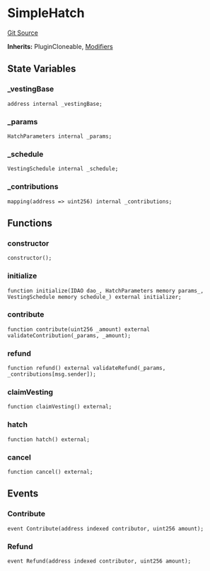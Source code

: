 # SimpleHatch
[Git Source](https://github.com/DAObox/fantastic-spork/blob/e85e294b9aa197e65780cf42fd333d2b29d2cb82/src/core/SimpleHatch.sol)

**Inherits:**
PluginCloneable, [Modifiers](/src/modifiers/MarketMaker.sol/abstract.Modifiers.md)


## State Variables
### _vestingBase

```solidity
address internal _vestingBase;
```


### _params

```solidity
HatchParameters internal _params;
```


### _schedule

```solidity
VestingSchedule internal _schedule;
```


### _contributions

```solidity
mapping(address => uint256) internal _contributions;
```


## Functions
### constructor


```solidity
constructor();
```

### initialize


```solidity
function initialize(IDAO dao_, HatchParameters memory params_, VestingSchedule memory schedule_) external initializer;
```

### contribute


```solidity
function contribute(uint256 _amount) external validateContribution(_params, _amount);
```

### refund


```solidity
function refund() external validateRefund(_params, _contributions[msg.sender]);
```

### claimVesting


```solidity
function claimVesting() external;
```

### hatch


```solidity
function hatch() external;
```

### cancel


```solidity
function cancel() external;
```

## Events
### Contribute

```solidity
event Contribute(address indexed contributor, uint256 amount);
```

### Refund

```solidity
event Refund(address indexed contributor, uint256 amount);
```

